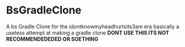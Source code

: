 # BsGradleClone
A bs Gradle Clone for the idontknowmyheadhurtsits3am era
basically a useless attempt at making a gradle clone
**DONT USE THIS ITS NOT RECOMMENDEDEDED OR SOETHING**